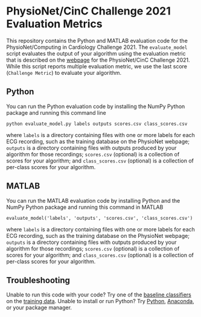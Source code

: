 # PhysioNet/CinC Challenge 2021 Evaluation Metrics

This repository contains the Python and MATLAB evaluation code for the PhysioNet/Computing in Cardiology Challenge 2021. The `evaluate_model` script evaluates the output of your algorithm using the evaluation metric that is described on the [webpage](https://physionetchallenges.org/2021/) for the PhysioNet/CinC Challenge 2021. While this script reports multiple evaluation metric, we use the last score (`Challenge Metric`) to evaluate your algorithm.

## Python

You can run the Python evaluation code by installing the NumPy Python package and running this command line

    python evaluate_model.py labels outputs scores.csv class_scores.csv

where `labels` is a directory containing files with one or more labels for each ECG recording, such as the training database on the PhysioNet webpage; `outputs` is a directory containing files with outputs produced by your algorithm for those recordings; `scores.csv` (optional) is a collection of scores for your algorithm; and `class_scores.csv` (optional) is a collection of per-class scores for your algorithm.

## MATLAB

You can run the MATLAB evaluation code by installing Python and the NumPy Python package and running this command in MATLAB

    evaluate_model('labels', 'outputs', 'scores.csv', 'class_scores.csv')

where `labels` is a directory containing files with one or more labels for each ECG recording, such as the training database on the PhysioNet webpage; `outputs` is a directory containing files with outputs produced by your algorithm for those recordings; `scores.csv` (optional) is a collection of scores for your algorithm; and `class_scores.csv` (optional) is a collection of per-class scores for your algorithm.

## Troubleshooting

Unable to run this code with your code? Try one of the [baseline classifiers](https://physionetchallenges.org/2021/#submissions) on the [training data](https://physionetchallenges.org/2021/#data). Unable to install or run Python? Try [Python](https://www.python.org/downloads/), [Anaconda](https://www.anaconda.com/products/individual), or your package manager.

